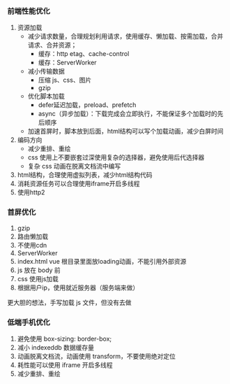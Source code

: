 ### 前端性能优化

1. 资源加载
   * 减少请求数量，合理规划利用请求，使用缓存、懒加载、按需加载，合并请求、合并资源；
     * 缓存：http etag、cache-control
     * 缓存：ServerWorker
   * 减小传输数据
     * 压缩 js、css、图片
     * gzip
   * 优化脚本加载
     * defer延迟加载，preload、prefetch
     * async（异步加载）：下载完成会立即执行，不能保证多个加载时的先后顺序
   * 加速首屏时，脚本放到后面，html结构可以写个加载动画，减少白屏时间
2. 编码方向
   * 减少重排、重绘
   * css 使用上不要嵌套过深使用复杂的选择器，避免使用后代选择器
   * 复杂 css 动画在脱离文档流中编写
3. html结构，合理使用虚拟列表，减少html结构代码
4. 消耗资源任务可以合理使用iframe开启多线程
5. 使用http2

### 首屏优化

1. gzip
2. 路由懒加载
3. 不使用cdn
4. ServerWorker
5. index.html vue 根目录里面放loading动画，不能引用外部资源
6. js 放在 body 前
7. css 使用js加载
8. 根据用户ip，使用就近服务器（服务端来做）

更大胆的想法，手写加载 js 文件，但没有去做

### 低端手机优化

1. 避免使用 box-sizing: border-box;
2. 减小 indexeddb 数据缓存量
3. 动画脱离文档流，动画使用 transform，不要使用绝对定位
4. 耗性能可以使用 iframe 开启多线程
5. 减少重排、重绘

   